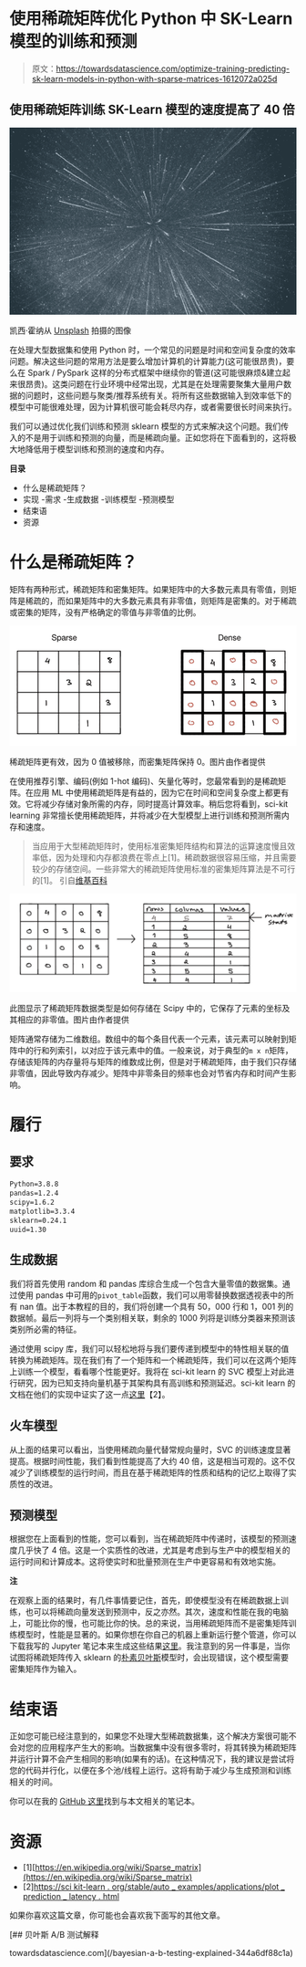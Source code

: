 # 使用稀疏矩阵优化 Python 中 SK-Learn 模型的训练和预测

> 原文：<https://towardsdatascience.com/optimize-training-predicting-sk-learn-models-in-python-with-sparse-matrices-1612072a025d>

## 使用稀疏矩阵训练 SK-Learn 模型的速度提高了 40 倍

![](img/4259e09e395234800004c6c37e747096.png)

凯西·霍纳从 [Unsplash](https://unsplash.com/photos/RmoWqDCqN2E) 拍摄的图像

在处理大型数据集和使用 Python 时，一个常见的问题是时间和空间复杂度的效率问题。解决这些问题的常用方法是要么增加计算机的计算能力(这可能很昂贵)，要么在 Spark / PySpark 这样的分布式框架中继续你的管道(这可能很麻烦&建立起来很昂贵)。这类问题在行业环境中经常出现，尤其是在处理需要聚集大量用户数据的问题时，这些问题与聚类/推荐系统有关。将所有这些数据输入到效率低下的模型中可能很难处理，因为计算机很可能会耗尽内存，或者需要很长时间来执行。

我们可以通过优化我们训练和预测 sklearn 模型的方式来解决这个问题。我们传入的不是用于训练和预测的向量，而是稀疏向量。正如您将在下面看到的，这将极大地降低用于模型训练和预测的速度和内存。

**目录**

*   什么是稀疏矩阵？
*   实现
    -需求
    -生成数据
    -训练模型
    -预测模型
*   结束语
*   资源

# 什么是稀疏矩阵？

矩阵有两种形式，稀疏矩阵和密集矩阵。如果矩阵中的大多数元素具有零值，则矩阵是稀疏的，而如果矩阵中的大多数元素具有非零值，则矩阵是密集的。对于稀疏或密集的矩阵，没有严格确定的零值与非零值的比例。

![](img/5ff2c81f5ddab4d8d92260b9211af683.png)

稀疏矩阵更有效，因为 0 值被移除，而密集矩阵保持 0。图片由作者提供

在使用推荐引擎、编码(例如 1-hot 编码)、矢量化等时，您最常看到的是稀疏矩阵。在应用 ML 中使用稀疏矩阵是有益的，因为它在时间和空间复杂度上都更有效。它将减少存储对象所需的内存，同时提高计算效率。稍后您将看到，sci-kit learning 非常擅长使用稀疏矩阵，并将减少在大型模型上进行训练和预测所需内存和速度。

> 当应用于大型稀疏矩阵时，使用标准密集矩阵结构和算法的运算速度慢且效率低，因为处理和内存都浪费在零点上[1]。稀疏数据很容易压缩，并且需要较少的存储空间。一些非常大的稀疏矩阵使用标准的密集矩阵算法是不可行的[1]。
> 引自[维基百科](https://en.wikipedia.org/wiki/Sparse_matrix)

![](img/80c59a00c65ea69a74d8e5e961f70d84.png)

此图显示了稀疏矩阵数据类型是如何存储在 Scipy 中的，它保存了元素的坐标及其相应的非零值。图片由作者提供

矩阵通常存储为二维数组。数组中的每个条目代表一个元素，该元素可以映射到矩阵中的行和列索引，以对应于该元素中的值。一般来说，对于典型的`m x n`矩阵，存储该矩阵的内存量将与矩阵的维数成比例，但是对于稀疏矩阵，由于我们只存储非零值，因此导致内存减少。矩阵中非零条目的频率也会对节省内存和时间产生影响。

# 履行

## 要求

```
Python=3.8.8
pandas=1.2.4
scipy=1.6.2
matplotlib=3.3.4
sklearn=0.24.1
uuid=1.30
```

## 生成数据

我们将首先使用 random 和 pandas 库综合生成一个包含大量零值的数据集。通过使用 pandas 中可用的`pivot_table`函数，我们可以用零替换数据透视表中的所有 nan 值。出于本教程的目的，我们将创建一个具有 50，000 行和 1，001 列的数据帧。最后一列将与一个类别相关联，剩余的 1000 列将是训练分类器来预测该类别所必需的特征。

通过使用 scipy 库，我们可以轻松地将与我们要传递到模型中的特性相关联的值转换为稀疏矩阵。现在我们有了一个矩阵和一个稀疏矩阵，我们可以在这两个矩阵上训练一个模型，看看哪个性能更好。我将在 sci-kit learn 的 SVC 模型上对此进行研究，因为已知支持向量机基于其架构具有高训练和预测延迟。sci-kit learn 的文档在他们的实现中证实了这一点[这里](https://scikit-learn.org/stable/auto_examples/applications/plot_prediction_latency.html)【2】。

## 火车模型

从上面的结果可以看出，当使用稀疏向量代替常规向量时，SVC 的训练速度显著提高。根据时间性能，我们看到性能提高了大约 40 倍，这是相当可观的。这不仅减少了训练模型的运行时间，而且在基于稀疏矩阵的性质和结构的记忆上取得了实质性的改进。

## 预测模型

根据您在上面看到的性能，您可以看到，当在稀疏矩阵中传递时，该模型的预测速度几乎快了 4 倍。这是一个实质性的改进，尤其是考虑到与生产中的模型相关的运行时间和计算成本。这将使实时和批量预测在生产中更容易和有效地实施。

**注**

在观察上面的结果时，有几件事情要记住，首先，即使模型没有在稀疏数据上训练，也可以将稀疏向量发送到预测中，反之亦然。其次，速度和性能在我的电脑上，可能比你的慢，也可能比你的快。总的来说，当用稀疏矩阵而不是密集矩阵训练模型时，性能是显著的。如果你想在你自己的机器上重新运行整个管道，你可以下载我写的 Jupyter 笔记本来生成这些结果[这里](https://github.com/vatsal220/medium_articles/blob/main/efficient_ml/efficient_ml.ipynb)。我注意到的另一件事是，当你试图将稀疏矩阵传入 sklearn 的[朴素贝叶斯](https://scikit-learn.org/stable/modules/naive_bayes.html)模型时，会出现错误，这个模型需要密集矩阵作为输入。

# 结束语

正如您可能已经注意到的，如果您不处理大型稀疏数据集，这个解决方案很可能不会对您的应用程序产生大的影响。当数据集中没有很多零时，将其转换为稀疏矩阵并运行计算不会产生相同的影响(如果有的话)。在这种情况下，我的建议是尝试将您的代码并行化，以便在多个池/线程上运行。这将有助于减少与生成预测和训练相关的时间。

你可以在我的 [GitHub 这里](https://github.com/vatsal220/medium_articles/blob/main/efficient_ml/efficient_ml.ipynb)找到与本文相关的笔记本。

# 资源

*   [1][https://en.wikipedia.org/wiki/Sparse_matrix](https://en.wikipedia.org/wiki/Sparse_matrix)
*   [2][https://sci kit-learn . org/stable/auto _ examples/applications/plot _ prediction _ latency . html](https://scikit-learn.org/stable/auto_examples/applications/plot_prediction_latency.html)

如果你喜欢这篇文章，你可能也会喜欢我下面写的其他文章。

[](/recommendation-systems-explained-a42fc60591ed)  [](/bayesian-a-b-testing-explained-344a6df88c1a) [## 贝叶斯 A/B 测试解释

towardsdatascience.com](/bayesian-a-b-testing-explained-344a6df88c1a) [](/word2vec-explained-49c52b4ccb71)  [](https://pub.towardsai.net/dynamic-time-warping-explained-fbb24c1e079b)  [](/mining-modelling-character-networks-part-i-e37e4878c467)  [](/random-walks-with-restart-explained-77c3fe216bca) 